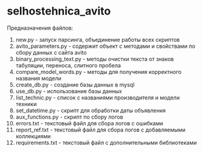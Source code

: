 # selhostehnica_avito

Предназначения файлов:

1. new.py - запуск парсинга, объединение работы всех скриптов
2. avito_parameters.py - содержит объект с методами и свойствами по сбору данных с сайта avito
3. binary_processing_text.py - методы очистки текста от знаков табуляции, переноса, слитного пробела
4. compare_model_words.py - методы для получения корректного названия модели
5. create_db.py - создание базы данных в mysql
6. use_db.py - использование базы данных
7. list_technic.py - список с названиями производителя и модели техники
8. set_datetime.py - скрипт для обработки даты объявления
9. aux_functions.py - скрипт по сбору логов
10. errors.txt - текстовый файл для сбора логов с ошибками
11. report_ref.txt - текстовый файл для сбора логов с добавляемыми коллекциями
12. requirements.txt - текстовый файл с дополнительными библиотеками
